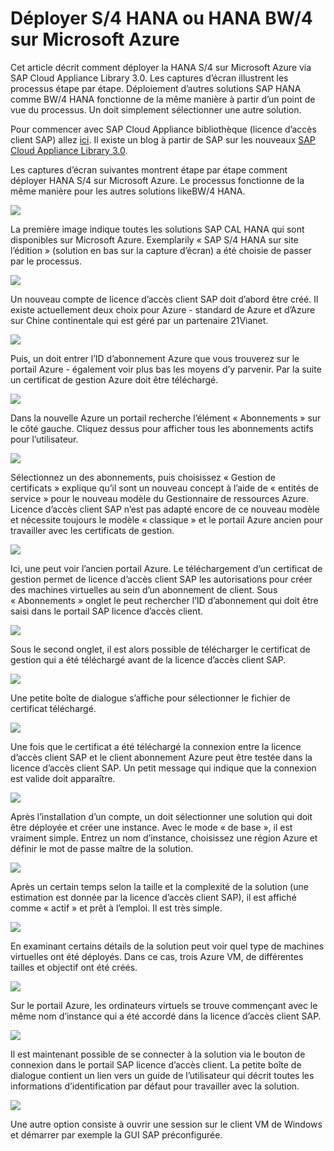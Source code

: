 <properties 
pageTitle="Déploiement HANA S/4 HANA ou BW/4 sur un ordinateur virtuel Azure | Microsoft Azure" 
description="Déployer S/4 HANA ou HANA BW/4 sur un ordinateur virtuel Azure" 
services="virtual-machines-linux" 
documentationCenter="" 
authors="hermanndms" 
manager="timlt" 
editor="" 
tags="azure-resource-manager" 
  keywords=""/> 
<tags 
  ms.service="virtual-machines-linux" 
  ms.devlang="na" 
  ms.topic="article" 
  ms.tgt_pltfrm="vm-linux" 
  ms.workload="infrastructure-services" 
  ms.date="09/15/2016" 
  ms.author="hermannd"/> 


# <a name="deploying-s4-hana-or-bw4-hana-on-microsoft-azure"></a>Déployer S/4 HANA ou HANA BW/4 sur Microsoft Azure 

Cet article décrit comment déployer la HANA S/4 sur Microsoft Azure via SAP Cloud Appliance Library 3.0.
Les captures d’écran illustrent les processus étape par étape. Déploiement d’autres solutions SAP HANA comme BW/4 HANA fonctionne de la même manière à partir d’un point de vue du processus. Un doit simplement sélectionner une autre solution.

Pour commencer avec SAP Cloud Appliance bibliothèque (licence d’accès client SAP) allez [ici](https://cal.sap.com/). Il existe un blog à partir de SAP sur les nouveaux [SAP Cloud Appliance Library 3.0](http://scn.sap.com/community/cloud-appliance-library/blog/2016/05/27/sap-cloud-appliance-library-30-came-with-a-new-user-experience). 


Les captures d’écran suivantes montrent étape par étape comment déployer HANA S/4 sur Microsoft Azure. Le processus fonctionne de la même manière pour les autres solutions likeBW/4 HANA.


![](./media/virtual-machines-linux-sap-cal-s4h/s4h-pic-1b.jpg)

La première image indique toutes les solutions SAP CAL HANA qui sont disponibles sur Microsoft Azure.
Exemplarily « SAP S/4 HANA sur site l’édition » (solution en bas sur la capture d’écran) a été choisie de passer par le processus.

![](./media/virtual-machines-linux-sap-cal-s4h/s4h-pic-2.jpg)

Un nouveau compte de licence d’accès client SAP doit d’abord être créé. Il existe actuellement deux choix pour Azure - standard de Azure et d’Azure sur Chine continentale qui est géré par un partenaire 21Vianet.

![](./media/virtual-machines-linux-sap-cal-s4h/s4h-pic3b.jpg)

Puis, un doit entrer l’ID d’abonnement Azure que vous trouverez sur le portail Azure - également voir plus bas les moyens d’y parvenir. Par la suite un certificat de gestion Azure doit être téléchargé.

![](./media/virtual-machines-linux-sap-cal-s4h/s4h-pic6b.jpg)

Dans la nouvelle Azure un portail recherche l’élément « Abonnements » sur le côté gauche. Cliquez dessus pour afficher tous les abonnements actifs pour l’utilisateur.

![](./media/virtual-machines-linux-sap-cal-s4h/s4h-pic7b.jpg)

Sélectionnez un des abonnements, puis choisissez « Gestion de certificats » explique qu’il sont un nouveau concept à l’aide de « entités de service » pour le nouveau modèle du Gestionnaire de ressources Azure.
Licence d’accès client SAP n’est pas adapté encore de ce nouveau modèle et nécessite toujours le modèle « classique » et le portail Azure ancien pour travailler avec les certificats de gestion.

![](./media/virtual-machines-linux-sap-cal-s4h/s4h-pic4b.jpg)

Ici, une peut voir l’ancien portail Azure. Le téléchargement d’un certificat de gestion permet de licence d’accès client SAP les autorisations pour créer des machines virtuelles au sein d’un abonnement de client. Sous « Abonnements » onglet le peut rechercher l’ID d’abonnement qui doit être saisi dans le portail SAP licence d’accès client.

![](./media/virtual-machines-linux-sap-cal-s4h/s4h-pic5.jpg)

Sous le second onglet, il est alors possible de télécharger le certificat de gestion qui a été téléchargé avant de la licence d’accès client SAP.

![](./media/virtual-machines-linux-sap-cal-s4h/s4h-pic8.jpg)

Une petite boîte de dialogue s’affiche pour sélectionner le fichier de certificat téléchargé.

![](./media/virtual-machines-linux-sap-cal-s4h/s4h-pic9.jpg)

Une fois que le certificat a été téléchargé la connexion entre la licence d’accès client SAP et le client abonnement Azure peut être testée dans la licence d’accès client SAP. Un petit message qui indique que la connexion est valide doit apparaître.

![](./media/virtual-machines-linux-sap-cal-s4h/s4h-pic10.jpg)

Après l’installation d’un compte, un doit sélectionner une solution qui doit être déployée et créer une instance.
Avec le mode « de base », il est vraiment simple. Entrez un nom d’instance, choisissez une région Azure et définir le mot de passe maître de la solution.

![](./media/virtual-machines-linux-sap-cal-s4h/s4h-pic11.jpg)

Après un certain temps selon la taille et la complexité de la solution (une estimation est donnée par la licence d’accès client SAP), il est affiché comme « actif » et prêt à l’emploi. Il est très simple.

![](./media/virtual-machines-linux-sap-cal-s4h/s4h-pic12.jpg)

En examinant certains détails de la solution peut voir quel type de machines virtuelles ont été déployés. Dans ce cas, trois Azure VM, de différentes tailles et objectif ont été créés.

![](./media/virtual-machines-linux-sap-cal-s4h/s4h-pic13.jpg)

Sur le portail Azure, les ordinateurs virtuels se trouve commençant avec le même nom d’instance qui a été accordé dans la licence d’accès client SAP.

![](./media/virtual-machines-linux-sap-cal-s4h/s4h-pic14b.jpg)

Il est maintenant possible de se connecter à la solution via le bouton de connexion dans le portail SAP licence d’accès client. La petite boîte de dialogue contient un lien vers un guide de l’utilisateur qui décrit toutes les informations d’identification par défaut pour travailler avec la solution.

![](./media/virtual-machines-linux-sap-cal-s4h/s4h-pic15.jpg)

Une autre option consiste à ouvrir une session sur le client VM de Windows et démarrer par exemple la GUI SAP préconfigurée.







